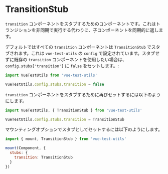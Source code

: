 # TransitionStub

`transition` コンポーネントをスタブするためのコンポーネントです。これはトランジションを非同期で実行する代わりに、子コンポーネントを同期的に返します。

デフォルトではすべての `transition` コンポーネントは `TransitionStub` でスタブされます。これは `vue-test-utils` の `config` で設定されています。スタブせずに既存の `transition` コンポーネントを使用したい場合は、 `config.stubs['transition']` に `false` をセットします。:

```js
import VueTestUtils from 'vue-test-utils'

VueTestUtils.config.stubs.transition = false
```

`transition` コンポーネントをスタブするために再びセットするには以下のようにします。

```js
import VueTestUtils, { TransitionStub } from 'vue-test-utils'

VueTestUtils.config.stubs.transition = TransitionStub
```

マウンティングオプションでスタブとしてセットするには以下のようにします。

```js
import { mount, TransitionStub } from 'vue-test-utils'

mount(Component, {
  stubs: {
    transition: TransitionStub
  }
})
```
